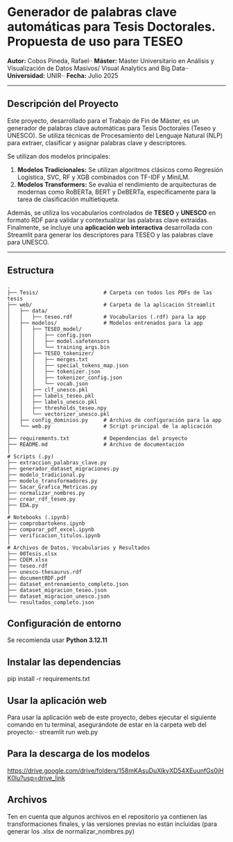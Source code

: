 # Generador de palabras clave automáticas para Tesis Doctorales. Propuesta de uso para TESEO

**Autor:** Cobos Pineda, Rafael··
**Máster:** Máster Universitario en Análisis y Visualización de Datos Masivos/ Visual Analytics and Big Data··
**Universidad:** UNIR··
**Fecha:** Julio 2025

---

## Descripción del Proyecto

Este proyecto, desarrollado para el Trabajo de Fin de Máster, es un generador de palabras clave automáticas para Tesis Doctorales (Teseo y UNESCO). Se utiliza técnicas de Procesamiento del Lenguaje Natural (NLP) para extraer, clasificar y asignar palabras clave y descriptores.

Se utilizan dos modelos principales:
1.  **Modelos Tradicionales:** Se utilizan algoritmos clásicos como Regresión Logística, SVC, RF y XGB combinados con TF-IDF y MiniLM.
2.  **Modelos Transformers:** Se evalúa el rendimiento de arquitecturas de modernas como RoBERTa, BERT y DeBERTa, específicamente para la tarea de clasificación multietiqueta.

Además, se utiliza los vocabularios controlados de **TESEO** y **UNESCO** en formato RDF para validar y contextualizar las palabras clave extraídas. Finalmente, se incluye una **aplicación web interactiva** desarrollada con Streamlit para generar los descriptores para TESEO y las palabras clave para UNESCO.

---

## Estructura 
```
.
├── Tesis/                     # Carpeta con todos los PDFs de las tesis
├── web/                       # Carpeta de la aplicación Streamlit
│   ├── data/
│   │   ├── teseo.rdf          # Vocabularios (.rdf) para la app
│   ├── modelos/               # Modelos entrenados para la app
│   │   ├── TESEO_model/
│   │   │   ├── config.json
│   │   │   ├── model.safetensors
│   │   │   └── training_args.bin
│   │   ├── TESEO_tokenizer/
│   │   │   ├── merges.txt
│   │   │   ├── special_tokens_map.json
│   │   │   ├── tokenizer.json
│   │   │   ├── tokenizer_config.json
│   │   │   └── vocab.json
│   │   ├── clf_unesco.pkl
│   │   ├── labels_teseo.pkl
│   │   ├── labels_unesco.pkl
│   │   ├── thresholds_teseo.npy
│   │   └── vectorizer_unesco.pkl
│   ├── config_dominios.py     # Archivo de configuración para la app
│   └── web.py                 # Script principal de la aplicación
│
├── requirements.txt           # Dependencias del proyecto
├── README.md                  # Archivo de documentación
│
# Scripts (.py)
├── extraccion_palabras_clave.py
├── generador_dataset_migraciones.py
├── modelo_tradicional.py
├── modelo_transformadores.py
├── Sacar_Grafica_Metricas.py
├── normalizar_nombres.py
├── crear_rdf_teseo.py
├── EDA.py
│
# Notebooks (.ipynb)
├── comprobartokens.ipynb
├── comparar_pdf_excel.ipynb
├── verificacion_titulos.ipynb
│
# Archivos de Datos, Vocabularios y Resultados
├── 00Tesis.xlsx
├── CDEM.xlsx
├── teseo.rdf
├── unesco-thesaurus.rdf
├── documentRDF.pdf
├── dataset_entrenamiento_completo.json
├── dataset_migracion_teseo.json
├── dataset_migracion_unesco.json
└── resultados_completo.json
```
## Configuración de entorno
Se recomienda usar **Python 3.12.11**

## Instalar las dependencias
pip install -r requirements.txt

## Usar la aplicación web
Para usar la aplicación web de este proyecto, debes ejecutar el siguiente comando en tu terminal, asegurándote de estar en la carpeta web del proyecto:··
streamlit run web.py

## Para la descarga de los modelos
https://drive.google.com/drive/folders/158mKAsuDuXlkyXD54XEuunfGs0jHK0lu?usp=drive_link

## Archivos
Ten en cuenta que algunos archivos en el repositorio ya contienen las transformaciones finales, y las versiones previas no están incluidas (para generar los .xlsx de normalizar_nombres.py)
